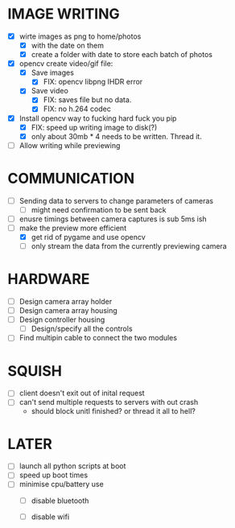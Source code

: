 
# IMAGE WRITING
- [x] wirte images as png to home/photos
  - [x] with the date on them
  - [x] create a folder with date to store each batch of photos
- [x] opencv create video/gif file:
  - [x] Save images
    - [x] FIX: opencv libpng IHDR error
  - [x] Save video 
    - [x] FIX: saves file but no data.
    - [x] FIX: no h.264 codec
- [x] Install opencv way to fucking hard fuck you pip
  - [x] FIX: speed up writing image to disk(?)
  - [x] only about 30mb * 4 needs to be written. Thread it. 
- [ ] Allow writing while previewing

# COMMUNICATION 
- [ ] Sending data to servers to change parameters of cameras 
  - [ ] might need confirmation to be sent back
- [ ] enusre timings between camera captures is sub 5ms ish
- [ ] make the preview more efficient 
  - [x] get rid of pygame and use opencv
  - [ ] only stream the data from the currently previewing camera 

# HARDWARE
- [ ] Design camera array holder
- [ ] Design camera array housing
- [ ] Design controller housing
  - [ ] Design/specify all the controls
- [ ] Find multipin cable to connect the two modules

# SQUISH
- [ ] client doesn't exit out of inital request
- [ ] can't send multiple requests to servers with out crash 
  - should block unitl finished? or thread it all to hell?

# LATER
- [ ] launch all python scripts at boot
- [ ] speed up boot times
- [ ] minimise cpu/battery use
  - [ ] disable bluetooth
  - [ ] disable wifi

